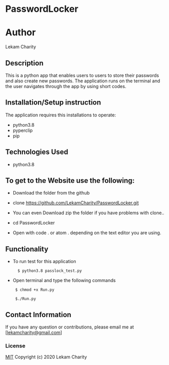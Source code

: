 # PasswordLocker

# Author

Lekam Charity

## Description

This is a python app that enables users to users to store their passwords and also create new passwords. The application runs on the terminal and the user navigates through the app by using short codes.

## Installation/Setup instruction
The application requires this installations to operate:
 * python3.8
 * pyperclip
 * pip

 ## Technologies Used 
  * python3.8

## To get to the Website use the following:
* Download the folder from the github

* clone  https://github.com/LekamCharity/PasswordLocker.git 

* You can even Download zip the folder if you have problems with clone..

* cd PasswordLocker

* Open with code . or atom . depending on the text editor you are   using.

## Functionality

* To run test for this application

        $ python3.8 passlock_test.py

 * Open terminal and type the following commands

        $ chmod +x Run.py

        $./Run.py       
   
## Contact Information 

If you have any question or contributions, please email me at [lekamcharity@gmail.com]

### License
  [MIT](https://github.com/LekamCharity/githubSearch/blob/master/License) Copyright (c) 2020 Lekam Charity


